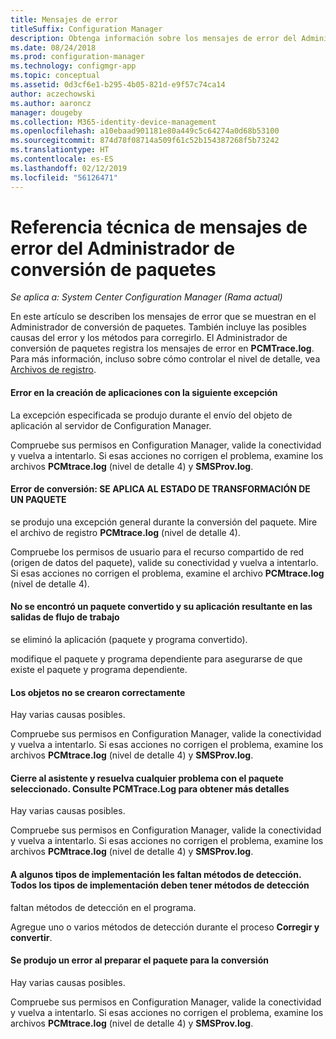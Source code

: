 ```yaml
---
title: Mensajes de error
titleSuffix: Configuration Manager
description: Obtenga información sobre los mensajes de error del Administrador de conversión de paquetes.
ms.date: 08/24/2018
ms.prod: configuration-manager
ms.technology: configmgr-app
ms.topic: conceptual
ms.assetid: 0d3cf6e1-b295-4b05-821d-e9f57c74ca14
author: aczechowski
ms.author: aaroncz
manager: dougeby
ms.collection: M365-identity-device-management
ms.openlocfilehash: a10ebaad901181e80a449c5c64274a0d68b53100
ms.sourcegitcommit: 874d78f08714a509f61c52b154387268f5b73242
ms.translationtype: HT
ms.contentlocale: es-ES
ms.lasthandoff: 02/12/2019
ms.locfileid: "56126471"
---
```

# <a name="technical-reference-for-package-conversion-manager-error-messages"></a>Referencia técnica de mensajes de error del Administrador de conversión de paquetes

*Se aplica a: System Center Configuration Manager (Rama actual)*

<!--1357861-->

En este artículo se describen los mensajes de error que se muestran en el Administrador de conversión de paquetes. También incluye las posibles causas del error y los métodos para corregirlo. El Administrador de conversión de paquetes registra los mensajes de error en **PCMTrace.log**. Para más información, incluso sobre cómo controlar el nivel de detalle, vea [Archivos de registro](/sccm/apps/pcm/troubleshoot-pcm#log-files).


#### <a name="application-creation-failed-with-the-following-exception"></a>Error en la creación de aplicaciones con la siguiente excepción

La excepción especificada se produjo durante el envío del objeto de aplicación al servidor de Configuration Manager.

Compruebe sus permisos en Configuration Manager, valide la conectividad y vuelva a intentarlo. Si esas acciones no corrigen el problema, examine los archivos **PCMtrace.log** (nivel de detalle 4) y **SMSProv.log**.


#### <a name="conversion-error--applies-to-a-package-transform-status"></a>Error de conversión: SE APLICA AL ESTADO DE TRANSFORMACIÓN DE UN PAQUETE

se produjo una excepción general durante la conversión del paquete. Mire el archivo de registro **PCMtrace.log** (nivel de detalle 4).

Compruebe los permisos de usuario para el recurso compartido de red (origen de datos del paquete), valide su conectividad y vuelva a intentarlo. Si esas acciones no corrigen el problema, examine el archivo **PCMtrace.log** (nivel de detalle 4).


#### <a name="did-not-find-a-converted-package-and-its-resultant-application-in-the-workflow-outputs"></a>No se encontró un paquete convertido y su aplicación resultante en las salidas de flujo de trabajo
se eliminó la aplicación (paquete y programa convertido).

modifique el paquete y programa dependiente para asegurarse de que existe el paquete y programa dependiente.


#### <a name="objects-were-not-created-successfully"></a>Los objetos no se crearon correctamente
Hay varias causas posibles.

Compruebe sus permisos en Configuration Manager, valide la conectividad y vuelva a intentarlo. Si esas acciones no corrigen el problema, examine los archivos **PCMtrace.log** (nivel de detalle 4) y **SMSProv.log**.


#### <a name="please-close-the-wizard-and-resolve-any-issues-with-the-selected-package-see-pcmtracelog-for-more-details"></a>Cierre al asistente y resuelva cualquier problema con el paquete seleccionado. Consulte PCMTrace.Log para obtener más detalles
Hay varias causas posibles.

Compruebe sus permisos en Configuration Manager, valide la conectividad y vuelva a intentarlo. Si esas acciones no corrigen el problema, examine los archivos **PCMtrace.log** (nivel de detalle 4) y **SMSProv.log**.


#### <a name="some-deployment-types-are-missing-detection-methods-all-deployment-types-must-have-detection-methods"></a>A algunos tipos de implementación les faltan métodos de detección. Todos los tipos de implementación deben tener métodos de detección
faltan métodos de detección en el programa.

Agregue uno o varios métodos de detección durante el proceso **Corregir y convertir**.


#### <a name="there-was-an-error-preparing-the-package-for-conversion"></a>Se produjo un error al preparar el paquete para la conversión
Hay varias causas posibles.

Compruebe sus permisos en Configuration Manager, valide la conectividad y vuelva a intentarlo. Si esas acciones no corrigen el problema, examine los archivos **PCMtrace.log** (nivel de detalle 4) y **SMSProv.log**.


